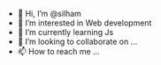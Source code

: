 - 👋 Hi, I’m @silham
- 👀 I’m interested in Web development 
- 🌱 I’m currently learning Js
- 💞️ I’m looking to collaborate on ...
- 📫 How to reach me ...

<!---
silham/silham is a ✨ special ✨ repository because its `README.md` (this file) appears on your GitHub profile.
You can click the Preview link to take a look at your changes.
--->
